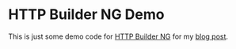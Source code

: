 # HTTP Builder NG Demo

This is just some demo code for [HTTP Builder NG](https://dwclark.github.io/http-builder-ng/) for my [blog post](http://coffeaelectronica.com/blog/2016/httpbuilder-ng-demo.html).
